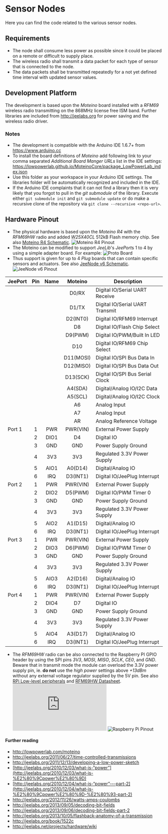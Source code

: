 # Sensor Nodes
Here you can find the code related to the various sensor nodes.

## Requirements
* The node shall consume less power as possible since it could be placed on a
remote or difficult to supply place.
* The wireless radio shall transmit a data packet for each type of sensor that
is connected to the node.
* The data packets shall be transmitted repeatedly for a not yet defined time
interval with updated sensor values.

## Development Platform
The development is based upon the *Moteino* board installed with a *RFM69*
wireless radio transmitting on the 868MHz license free ISM band.
Further libraries are included from http://jeelabs.org for power saving and the
wireless radio driver.

### Notes
* The development is compatible with the Arduino IDE 1.6.7+ from
https://www.arduino.cc
* To install the board definitions of *Moteino* add following link to your comma
separated *Additional Board Manger URLs* list in the IDE settings:
https://lowpowerlab.github.io/MoteinoCore/package_LowPowerLab_index.json  
* Use this folder as your workspace in your Arduino IDE settings. The libraries
folder will be automatically recognized and included in the IDE.
* If the Arduino IDE complaints that it can not find a library then it is very
likely that you forgot to pull in the *git submodule* of the library. Execute
either `git submodule init` and `git submodule update` or do make a recursive
clone of the repository via `git clone --recursive <repo-url>`.

## Hardware Pinout
* The physical hardware is based upon the *Moteino R4* with the *RFM69HW* radio
and added *W25X40CL* 512kB Flash memory chip. See also
[Moteino R4 Schematic](https://github.com/LowPowerLab/Moteino/blob/master/R4/MoteinoR4_schematic.pdf).
![Moteino R4 Pinout](https://farm4.staticflickr.com/3818/10585364014_df2e1604bc_o.png "Moteino R4 Pinout")
* The Moteino can be modified to support *JeeLib*'s *JeePort*s 1 to 4 by using
a simple adapter board. For example:
![Proto Board](http://jeelabs.net/attachments/download/486/jlpcb-037.png "Proto Board")
* Thus support is given for up to 4 *Plug* boards that can
contain specific sensors and actuators. See also
[JeeNode v6 Schematic](http://jeelabs.net/attachments/download/331/jlpcb-128.pdf).
![JeeNode v6 Pinout](http://jeelabs.org/wp-content/uploads/2013/03/qrc-jn-v6-part.png "JeeNode v6 Pinout")

| JeePort | Pin | Name | Moteino   | Description                     |
|---------|:---:|:----:|:---------:|---------------------------------|
|         |     |      | D0/RX     | Digital IO/Serial UART Receive  |
|         |     |      | D1/TX     | Digital IO/Serial UART Transmit |
|         |     |      | D2(INT0)  | Digital IO/RFM69 Interrupt      |
|         |     |      | D8        | Digital IO/Flash Chip Select    |
|         |     |      | D9(PWM)   | Digital IO/PWM/Built In LED     |
|         |     |      | D10       | Digital IO/RFM69 Chip Select    |
|         |     |      | D11(MOSI) | Digital IO/SPI Bus Data In      |
|         |     |      | D12(MISO) | Digital IO/SPI Bus Data Out     |
|         |     |      | D13(SCK)  | Digital IO/SPI Bus Serial Clock |
|         |     |      | A4(SDA)   | Digital/Analog IO/I2C Data      |
|         |     |      | A5(SCL)   | Digital/Analog IO/I2C Clock     |
|         |     |      | A6        | Analog Input                    |
|         |     |      | A7        | Analog Input                    |
|         |     |      | AR        | Analog Reference Voltage        |
| Port 1  | 1   | PWR  | PWR(VIN)  | External Power Supply           |
|         | 2   | DIO1 | D4        | Digital IO                      |
|         | 3   | GND  | GND       | Power Supply Ground             |
|         | 4   | 3V3  | 3V3       | Regulated 3.3V Power Supply     |
|         | 5   | AIO1 | A0(D14)   | Digital/Analog IO               |
|         | 6   | IRQ  | D3(INT1)  | Digital IO/JeePlug Interrupt    |
| Port 2  | 1   | PWR  | PWR(VIN)  | External Power Supply           |
|         | 2   | DIO2 | D5(PWM)   | Digital IO/PWM Timer 0          |
|         | 3   | GND  | GND       | Power Supply Ground             |
|         | 4   | 3V3  | 3V3       | Regulated 3.3V Power Supply     |
|         | 5   | AIO2 | A1(D15)   | Digital/Analog IO               |
|         | 6   | IRQ  | D3(INT1)  | Digital IO/JeePlug Interrupt    |
| Port 3  | 1   | PWR  | PWR(VIN)  | External Power Supply           |
|         | 2   | DIO3 | D6(PWM)   | Digital IO/PWM Timer 0          |
|         | 3   | GND  | GND       | Power Supply Ground             |
|         | 4   | 3V3  | 3V3       | Regulated 3.3V Power Supply     |
|         | 5   | AIO3 | A2(D16)   | Digital/Analog IO               |
|         | 6   | IRQ  | D3(INT1)  | Digital IO/JeePlug Interrupt    |
| Port 4  | 1   | PWR  | PWR(VIN)  | External Power Supply           |
|         | 2   | DIO4 | D7        | Digital IO                      |
|         | 3   | GND  | GND       | Power Supply Ground             |
|         | 4   | 3V3  | 3V3       | Regulated 3.3V Power Supply     |
|         | 5   | AIO4 | A3(D17)   | Digital/Analog IO               |
|         | 6   | IRQ  | D3(INT1)  | Digital IO/JeePlug Interrupt    |

* The *RFM69HW* radio can be also connected to the Raspberry PI GPIO header by
using the SPI pins *3V3*, *MOSI*, *MISO*, *SCLK*, *CE0*, and *GND*. Beware that
in transmit mode the module can overload the 3.3V power supply pin, ie.
**do not** use the *high power* settings above *+13dBm* without any external
voltage regulator supplied by the 5V pin. See also
[RPi Low-level peripherals](http://elinux.org/RPi_Low-level_peripherals#Power_pins)
and [RFM69HW Datasheet](http://www.hoperf.com/upload/rf/RFM69HW-V1.3.pdf).
![RFM69HW Pinout](https://lowpowerlab.com/forum/index.php?action=dlattach;topic=239.0;attach=102;image "RFM69 Pinout")
![Raspberry Pi Pinout](http://www.raspberrypi-spy.co.uk/wp-content/uploads/2012/06/Raspberry-Pi-GPIO-Layout-Model-B-Plus-rotated-2700x900-1024x341.png)

#### Further reading
* http://lowpowerlab.com/moteino
* http://jeelabs.org/2011/06/27/time-controlled-transmissions
* http://jeelabs.org/2011/12/13/developing-a-low-power-sketch
* [http://jeelabs.org/2010/12/03/what-is-“power”](http://jeelabs.org/2010/12/03/what-is-%E2%80%9Cpower%E2%80%9D)
* [http://jeelabs.org/2010/12/04/what-is-“power”-–-part-2](http://jeelabs.org/2010/12/04/what-is-%E2%80%9Cpower%E2%80%9D-%E2%80%93-part-2)
* http://jeelabs.org/2012/11/26/watts-amps-coulombs
* http://jeelabs.org/2013/09/05/decoding-bit-fields
* http://jeelabs.org/2013/09/06/decoding-bit-fields-part-2
* http://jeelabs.org/2013/10/05/flashback-anatomy-of-a-transmission
* http://jeelabs.org/book/1522c
* http://jeelabs.net/projects/hardware/wiki